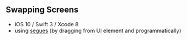 ## Swapping Screens
* iOS 10 / Swift 3 / Xcode 8
* using [segues](https://developer.apple.com/library/content/featuredarticles/ViewControllerPGforiPhoneOS/UsingSegues.html) (by dragging from UI element and programmatically)